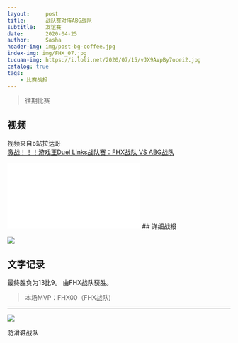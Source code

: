 ```yaml
---
layout:     post
title:      战队赛对阵ABG战队
subtitle:   友谊赛
date:       2020-04-25
author:     Sasha
header-img: img/post-bg-coffee.jpg
index-img: img/FHX_07.jpg
tucuan-img: https://i.loli.net/2020/07/15/vJX9AVpBy7ocei2.jpg
catalog: true
tags:
    - 比赛战报
---
```

>往期比赛

## 视频

视频来自b站拉达哥
<br>
[激战！！！游戏王Duel Links战队赛：FHX战队 VS ABG战队](https://www.bilibili.com/video/BV1dQ4y1P7ib)
<br>
<iframe src="//player.bilibili.com/player.html?aid=710421017&bvid=BV1dQ4y1P7ib&cid=184166374&page=1" scrolling="no" border="0" frameborder="no" framespacing="0" allowfullscreen="true"> </iframe>
## 详细战报

![](https://i.loli.net/2020/07/15/OHXbqK1BDm3SPrE.jpg)





## 文字记录

最终胜负为13比9。
由FHX战队获胜。




>本场MVP：FHX00（FHX战队)   

----



![](https://ftp.bmp.ovh/imgs/2020/02/cf68a58bd43dd722.png)



防滑鞋战队
